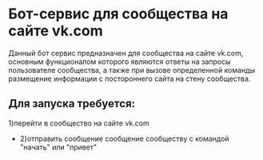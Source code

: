 # Бот-сервис для сообщества на сайте vk.com
Данный бот сервис предназначен для сообщества на сайте vk.com, основным функционалом которого являются
ответы на запросы пользователе сообщества, а также при вызове определенной команды размещение 
информации с постороннего сайта на стену сообщества.
## Для запуска требуется:
1)перейти в сообщество на сайте vk.com
- 2)отправить сообщение сообщение сообществу с командой "начать" или "привет"
